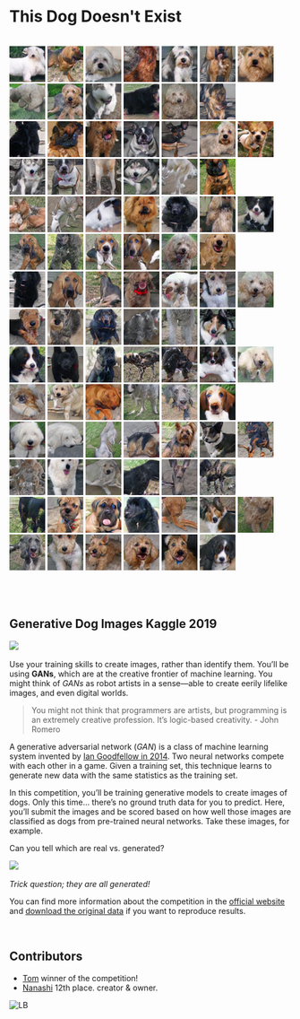 # This Dog Doesn't Exist 

<br>

<div class="row"> 
  <div class="column">
    <img src="images/image_00000.png">
    <img src="images/image_00001.png">
    <img src="images/image_00002.png">
    <img src="images/image_00003.png">
    <img src="images/image_00004.png">
    <img src="images/image_00005.png">
    <img src="images/image_00006.png">
  </div>
  <div class="column">
    <img src="images/image_00007.png">
    <img src="images/image_00008.png">
    <img src="images/image_00009.png">
    <img src="images/image_00010.png">
    <img src="images/image_00011.png">
    <img src="images/image_00012.png">
  </div> 
  <div class="column">
    <img src="images/image_00013.png">
    <img src="images/image_00014.png">
    <img src="images/image_00015.png">
    <img src="images/image_00016.png">
    <img src="images/image_00017.png">
    <img src="images/image_00018.png">
    <img src="images/image_00019.png">
  </div>
  <div class="column">
    <img src="images/image_00020.png">
    <img src="images/image_00021.png">
    <img src="images/image_00022.png">
    <img src="images/image_00023.png">
    <img src="images/image_00024.png">
    <img src="images/image_00025.png">
  </div>
  <div class="column">
    <img src="images/image_00030.png">
    <img src="images/image_00031.png">
    <img src="images/image_00032.png">
    <img src="images/image_00033.png">
    <img src="images/image_00034.png">
    <img src="images/image_00035.png">
    <img src="images/image_00036.png">
  </div>
  <div class="column">
    <img src="images/image_00037.png">
    <img src="images/image_00038.png">
    <img src="images/image_00039.png">
    <img src="images/image_00040.png">
    <img src="images/image_00041.png">
    <img src="images/image_00042.png">
  </div>
  <div class="column">
    <img src="images/image_00043.png">
    <img src="images/image_00044.png">
    <img src="images/image_00045.png">
    <img src="images/image_00046.png">
    <img src="images/image_00047.png">
    <img src="images/image_00048.png">
    <img src="images/image_00049.png">
  </div>
  <div class="column">
    <img src="images/image_00050.png">
    <img src="images/image_00051.png">
    <img src="images/image_00052.png">
    <img src="images/image_00053.png">
    <img src="images/image_00054.png">
    <img src="images/image_00055.png">
  </div> 
    <div class="column">
    <img src="images/image_00056.png">
    <img src="images/image_00057.png">
    <img src="images/image_00058.png">
    <img src="images/image_00059.png">
    <img src="images/image_00060.png">
    <img src="images/image_00061.png">
    <img src="images/image_00062.png">
  </div>
  <div class="column">
    <img src="images/image_00063.png">
    <img src="images/image_00064.png">
    <img src="images/image_00065.png">
    <img src="images/image_00066.png">
    <img src="images/image_00067.png">
    <img src="images/image_00068.png">
  </div>
  <div class="column">
    <img src="images/image_00069.png">
    <img src="images/image_00070.png">
    <img src="images/image_00072.png">
    <img src="images/image_00073.png">
    <img src="images/image_00074.png">
    <img src="images/image_00075.png">
    <img src="images/image_00076.png">
  </div>
  <div class="column">
    <img src="images/image_00077.png">
    <img src="images/image_00078.png">
    <img src="images/image_00079.png">
    <img src="images/image_00080.png">
    <img src="images/image_00081.png">
    <img src="images/image_00082.png">
  </div> 
  <div class="column">
    <img src="images/image_00083.png">
    <img src="images/image_00084.png">
    <img src="images/image_00085.png">
    <img src="images/image_00086.png">
    <img src="images/image_00087.png">
    <img src="images/image_00088.png">
    <img src="images/image_00089.png">
  </div>
  <div class="column">
    <img src="images/image_00090.png">
    <img src="images/image_00091.png">
    <img src="images/image_00092.png">
    <img src="images/image_00093.png">
    <img src="images/image_00094.png">
    <img src="images/image_00095.png">
  </div> 
  
</div>


<br>
<br>
<br>

## Generative Dog Images Kaggle 2019

![](https://i.ibb.co/yVJx5zt/Screenshot-from-2019-08-28-23-31-39.png)


Use your training skills to create images, rather than identify them. You’ll be using **GANs**, which are at the creative frontier of machine learning. You might think of *GANs* as robot artists in a sense—able to create eerily lifelike images, and even digital worlds.

> You might not think that programmers are artists, but programming is an extremely creative profession. It’s logic-based creativity. - John Romero

A generative adversarial network (*GAN*) is a class of machine learning system invented by [Ian Goodfellow in 2014](https://arxiv.org/pdf/1406.2661.pdf). Two neural networks compete with each other in a game. Given a training set, this technique learns to generate new data with the same statistics as the training set.

In this competition, you’ll be training generative models to create images of dogs. Only this time… there’s no ground truth data for you to predict. Here, you’ll submit the images and be scored based on how well those images are classified as dogs from pre-trained neural networks. Take these images, for example. 

Can you tell which are real vs. generated?

![](https://storage.googleapis.com/kaggle-media/competitions/GAN/dogs.png)

*Trick question; they are all generated!*

You can find more information about the competition in the [official website](https://www.kaggle.com/c/generative-dog-images) and [download the original data](https://www.kaggle.com/c/generative-dog-images/data) if you want to reproduce results.

<br>

## Contributors 

- [Tom](https://www.kaggle.com/tikutiku) winner of the competition!
- [Nanashi](https://www.kaggle.com/jesucristo) 12th place. creator & owner.

![LB](https://i.ibb.co/JR1xg1F/Screenshot-from-2019-08-29-15-03-57.png)



